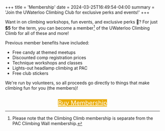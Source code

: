 +++
title = 'Membership'
date = 2024-03-25T16:49:54-04:00
summary = 'Join the UWaterloo Climbing Club for exclusive perks and events!'
+++

Want in on climbing workshops, fun events, and exclusive perks 👀? For just **$5** for the term, you can become a member[^1] of the UWaterloo Climbing Climb for all of these and more!

Previous member benefits have included:
- Free candy at themed meetups
- Discounted comp registration prices
- Technique workshops and classes
- Lights-out headlamp climbing at PAC
- Free club stickers

We're run by volunteers, so all proceeds go directly to things that make climbing fun for you (the members)!

<div style="text-align: center; margin-top: 2em;">
    <a href="{{% membership_link %}}" class="btn" style="background-color: #EAAB00; color: white; font-size: 20px;">Buy Membership</a>
</div>


[^1]: Please note that the Climbing Climb membership is separate from the PAC Climbing Wall membership.

